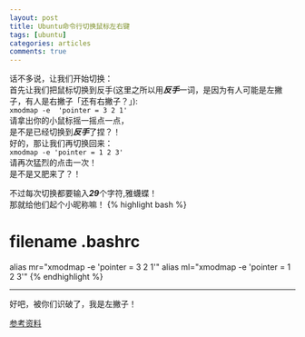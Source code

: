 ```yaml
---
layout: post
title: Ubuntu命令行切换鼠标左右键
tags: [ubuntu]
categories: articles
comments: true
---
```


话不多说，让我们开始切换：  
首先让我们把鼠标切换到反手(这里之所以用***反手***一词，是因为有人可能是左撇子，有人是右撇子「还有右撇子？」):  
	`xmodmap -e  'pointer = 3 2 1'`  
请拿出你的小鼠标摇一摇点一点，  
是不是已经切换到***反手***了捏？！  
好的，那让我们再切换回来：  
`xmodmap -e 'pointer = 1 2 3'`  
请再次猛烈的点击一次！  
是不是又肥来了？！

不过每次切换都要输入***29***个字符,雅蠛蝶！  
那就给他们起个小昵称嘛！
{% highlight bash %}
# filename .bashrc
alias mr="xmodmap -e 'pointer = 3 2 1'"
alias ml="xmodmap -e 'pointer = 1 2 3'"
{% endhighlight %}
***   
好吧，被你们识破了，我是左撇子！

[参考资料](http://www.douban.com/note/220045599/)
